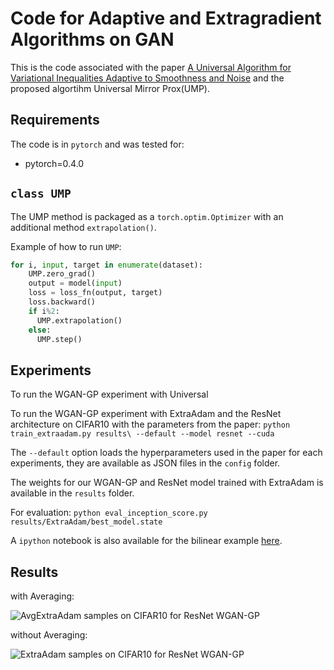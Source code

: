 # Code for Adaptive and Extragradient Algorithms on GAN

This is the code associated with the paper [A Universal Algorithm for Variational Inequalities Adaptive to Smoothness and Noise](https://arxiv.org/abs/1902.01637) and the proposed algortihm Universal Mirror Prox(UMP).

## Requirements

The code is in `pytorch` and was tested for:
- pytorch=0.4.0

## `class UMP`

The UMP method is packaged as a `torch.optim.Optimizer` with an additional method `extrapolation()`. 

Example of how to run `UMP`:
```python
for i, input, target in enumerate(dataset):
    UMP.zero_grad()
    output = model(input)
    loss = loss_fn(output, target)
    loss.backward()
    if i%2:
      UMP.extrapolation()
    else:
      UMP.step()
```

## Experiments

To run the WGAN-GP experiment with Universal

To run the WGAN-GP experiment with ExtraAdam and the ResNet architecture on CIFAR10 with the parameters from the paper:
`python train_extraadam.py results\ --default --model resnet --cuda`

The `--default` option loads the hyperparameters used in the paper for each experiments, they are available as JSON files in the `config` folder.

The weights for our WGAN-GP and ResNet model trained with ExtraAdam is available in the `results` folder.

For evaluation:
`python eval_inception_score.py results/ExtraAdam/best_model.state`

A `ipython` notebook is also available for the bilinear example [here](bilinear_wgan.ipynb).

## Results
with Averaging:

![AvgExtraAdam samples on CIFAR10 for ResNet WGAN-GP](results/ExtraAdam/gen_averaging/500000.png)

without Averaging:

![ExtraAdam samples on CIFAR10 for ResNet WGAN-GP](results/ExtraAdam/gen/500000.png)
